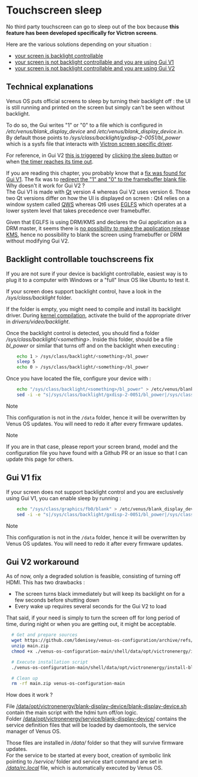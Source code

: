 # Touchscreen sleep

No third party touchscreen can go to sleep out of the box because **this feature has been developed specifically for Victron screens**.

Here are the various solutions depending on your situation :
- [your screen is backlight controllable](#backlight-controllable-touchscreens-fix)
- [your screen is not backlight controllable and you are using Gui V1](#gui-v1-fix)
- [your screen is not backlight controllable and you are using Gui V2](#gui-v2-workaround)

## Technical explanations

Venus OS puts official screens to sleep by turning their backlight off : the UI is still running and printed on the screen but simply can't be seen without backlight.

To do so, the Gui writes "1" or "0" to a file which is configured in */etc/venus/blank_display_device* and */etc/venus/blank_display_device.in*.  
By default those points to */sys/class/backlight/gxdisp-2-0051/bl_power* which is a sysfs file that interacts with [Victron screen specific driver](https://github.com/victronenergy/linux/blob/venus-5.10.109/drivers/video/backlight/victron-gxdisp-bl.c#L115).

For reference, in Gui V2 [this is triggered](https://github.com/victronenergy/gui-v2/blob/main/src/screenblanker.cpp#L160) by [clicking the sleep button](https://github.com/victronenergy/gui-v2/blob/main/components/StatusBar.qml#L283) or when [the timer reaches its time out](https://github.com/victronenergy/gui-v2/blob/main/src/screenblanker.cpp#L25).

If you are reading this chapter, you probably know that a [fix was found for Gui V1](#gui-v1-fix). The fix was to [redirect the "1" and "0" to the framebuffer blank file](https://communityarchive.victronenergy.com/questions/93218/generic-touchscreen-on-cerbo.html#answer-container-101953). 
Why doesn't it work for Gui V2 ?  
The Gui V1 is made with [Qt](https://www.qt.io/product/framework) version 4 whereas Gui V2 uses version 6. 
Those two Qt versions differ on how the UI is displayed on screen : Qt4 relies on a window system called [QWS](https://wiki.qt.io/Support_for_Embedded_Linux#Compact_and_Efficient_Windowing_System_QWS) whereas Qt6 uses [EGLFS](https://doc.qt.io/qt-6/embedded-linux.html#eglfs) which operates at a lower system level that takes precedence over framebuffer.

Given that EGLFS is using DRM/KMS and declares the Gui application as a DRM master, it seems there is [no possibility to make the application release KMS](https://lore.kernel.org/all/CAESbsVNtvJaPGSYqvgzGGeriH11vcnJrQ=nnCJ4sbfyE1Y1pmQ@mail.gmail.com/T/), hence no possibility to blank the screen using framebuffer or DRM without modifying Gui V2.

## Backlight controllable touchscreens fix

If you are not sure if your device is backlight controllable, easiest way is to plug it to a computer with Windows or a "full" linux OS like Ubuntu to test it.

If your screen does support backlight control, have a look in the */sys/class/backlight* folder.

If the folder is empty, you might need to compile and install its backlight driver. During [kernel compilation](VenusOS-Kernel_local_compilation.md), activate the build of the appropriate driver in *drivers/video/backlight*.

Once the backlight control is detected, you should find a folder */sys/class/backlight/\<something>*. Inside this folder, should be a file *bl_power* or similar that turns off and on the backlight when executing :

``` bash
    echo 1 > /sys/class/backlight/<something>/bl_power
    sleep 5
    echo 0 > /sys/class/backlight/<something>/bl_power
```

Once you have located the file, configure your device with :

``` bash
    echo "/sys/class/backlight/<something>/bl_power" > /etc/venus/blank_display_device
    sed -i -e "s|/sys/class/backlight/gxdisp-2-0051/bl_power|/sys/class/backlight/<something>/bl_power|g" /etc/venus/blank_display_device.in
```

> [!NOTE]  
> This configuration is not in the `/data` folder, hence it will be overwritten by Venus OS updates. You will need to redo it after every firmware updates.

> [!NOTE]  
> If you are in that case, please report your screen brand, model and the configuration file you have found with a Github PR or an issue so that I can update this page for others.


## Gui V1 fix

If your screen does not support backlight control and you are exclusively using Gui V1, you can enable sleep by running :

``` bash
    echo "/sys/class/graphics/fb0/blank" > /etc/venus/blank_display_device
    sed -i -e "s|/sys/class/backlight/gxdisp-2-0051/bl_power|/sys/class/graphics/fb0/blank|g" /etc/venus/blank_display_device.in
```

> [!NOTE]  
> This configuration is not in the `/data` folder, hence it will be overwritten by Venus OS updates. You will need to redo it after every firmware updates.

## Gui V2 workaround

As of now, only a degraded solution is feasible, consisting of turning off HDMI. This has two drawbacks :
- The screen turns black immediately but will keep its backlight on for a few seconds before shutting down
- Every wake up requires several seconds for the Gui V2 to load

That said, if your need is simply to turn the screen off for long period of time, during night or when you are getting out, it might be acceptable.

``` bash
  # Get and prepare sources
  wget https://github.com/ldenisey/venus-os-configuration/archive/refs/heads/main.zip 
  unzip main.zip
  chmod +x ./venus-os-configuration-main/shell/data/opt/victronenergy/install-blank-display-device.sh

  # Execute installation script
  ./venus-os-configuration-main/shell/data/opt/victronenergy/install-blank-display-device.sh

  # Clean up
  rm -rf main.zip venus-os-configuration-main
```

How does it work ?

File [/data/opt/victronenergy/blank-display-device/blank-display-device.sh](../shell/data/opt/victronenergy/blank-display-device/blank-display-device.sh) contain the main script with the hdmi turn off/on logic.  
Folder [/data/opt/victronenergy/service/blank-display-device/](../shell/data/opt/victronenergy/service/blank-display-device/) contains the service definition files that will be loaded by daemontools, the service manager of Venus OS.

Those files are installed in */data/* folder so that they will survive firmware updates.  
For the service to be started at every boot, creation of symbolic link pointing to */service/* folder and service start command are set in [*/data/rc.local*](https://www.victronenergy.com/live/ccgx:root_access#hooks_to_install_run_own_code_at_boot) file, which is automatically executed by Venus OS.

